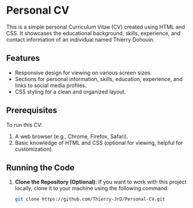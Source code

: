 # Personal CV

This is a simple personal Curriculum Vitae (CV) created using HTML and CSS. It showcases the educational background, skills, experience, and contact information of an individual named Thierry Dohouin. 

## Features

- Responsive design for viewing on various screen sizes.
- Sections for personal information, skills, education, experience, and links to social media profiles.
- CSS styling for a clean and organized layout.

## Prerequisites

To run this CV:

1. A web browser (e.g., Chrome, Firefox, Safari).
2. Basic knowledge of HTML and CSS (optional for viewing, helpful for customization).

## Running the Code

1. **Clone the Repository (Optional)**:
   If you want to work with this project locally, clone it to your machine using the following command:

   ```bash
   git clone https://github.com/Thierry-JrD/Personal-CV.git
